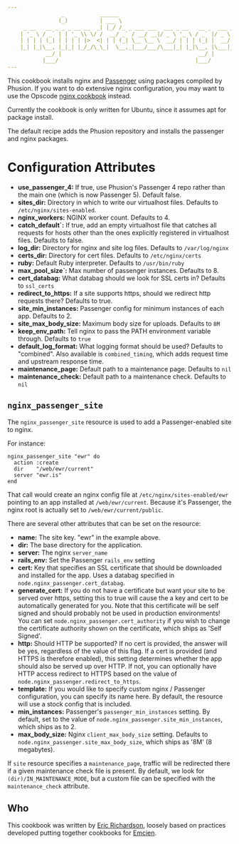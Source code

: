 ```yaml
---
                 _           ______
                (_)          | ___ \
     _ __   __ _ _ _ __ __  _| |_/ /_ _ ___ ___  ___ _ __   __ _  ___ _ __
    | '_ \ / _` | | '_ \\ \/ /  __/ _` / __/ __|/ _ \ '_ \ / _` |/ _ \ '__|
    | | | | (_| | | | | |>  <| | | (_| \__ \__ \  __/ | | | (_| |  __/ |
    |_| |_|\__, |_|_| |_/_/\_\_|  \__,_|___/___/\___|_| |_|\__, |\___|_|
            __/ |                                           __/ |
           |___/                                           |___/
---
```


This cookbook installs nginx and [Passenger](https://www.phusionpassenger.com/)
using packages compiled by Phusion.  If you want to do extensive nginx
configuration, you may want to use the Opscode
[nginx cookbook](https://github.com/opscode-cookbooks/nginx) instead.

Currently the cookbook is only written for Ubuntu, since it assumes apt for
package install.

The default recipe adds the Phusion repository and installs the passenger and
nginx packages.

# Configuration Attributes

* __use\_passenger\_4:__ If true, use Phusion's Passenger 4 repo rather than
    the main one (which is now Passenger 5). Default false.
* __sites\_dir:__ Directory in which to write our virtualhost files. Defaults
    to `/etc/nginx/sites-enabled`.
* __nginx\_workers:__ NGINX worker count. Defaults to 4.
* __catch\_default`:__ If true, add an empty virtualhost file that catches all
    requests for hosts other than the ones explicitly registered in virtualhost
    files. Defaults to false.
* __log\_dir:__ Directory for nginx and site log files. Defaults to `/var/log/nginx`
* __certs\_dir:__ Directory for cert files. Defaults to `/etc/nginx/certs`
* __ruby:__ Default Ruby interpreter. Defaults to `/usr/bin/ruby`
* __max\_pool\_size`:__ Max number of passenger instances. Defaults to 8.
* __cert\_databag:__ What databag should we look for SSL certs in? Defaults to `ssl_certs`
* __redirect\_to\_https:__ If a site supports https, should we redirect http
    requests there? Defaults to true.
* __site\_min\_instances:__ Passenger config for minimum instances of each app. Defaults to 2.
* __site\_max\_body\_size:__ Maximum body size for uploads. Defaults to `8M`
* __keep\_env\_path:__ Tell nginx to pass the PATH environment variable through. Defaults to `true`
* __default\_log\_format:__ What logging format should be used? Defaults to "combined".
    Also available is `combined_timing`, which adds request time and upstream response time.
* __maintenance\_page:__ Default path to a maintenance page. Defaults to `nil`
* __maintenance\_check:__ Default path to a maintenance check. Defaults to `nil`

## `nginx_passenger_site`

The `nginx_passenger_site` resource is used to add a Passenger-enabled site
to nginx.

For instance:

    nginx_passenger_site "ewr" do
      action :create
      dir    "/web/ewr/current"
      server "ewr.is"
    end

That call would create an nginx config file at `/etc/nginx/sites-enabled/ewr`
pointing to an app installed at `/web/ewr/current`.  Because it's Passenger,
the nginx root is actually set to `/web/ewr/current/public`.

There are several other attributes that can be set on the resource:

* __name:__ The site key.  "ewr" in the example above.
* __dir:__ The base directory for the application.
* __server:__ The nginx `server_name`
* __rails_env:__ Set the Passenger `rails_env` setting
* __cert:__ Key that specifies an SSL certificate that should be downloaded
    and installed for the app.  Uses a databag specified in
    `node.nginx_passenger.cert_databag`.
* __generate_cert:__ If you do not have a certificate but want your site to be served over https, setting this to true will cause the a key and cert to be automatically generated for you. Note that this certificate will be self signed and should probably not be used in production environments! You can set `node.nginx_passenger.cert_authority` if you wish to change the certificate authority shown on the certificate, which ships as 'Self Signed'.
* __http:__ Should HTTP be supported?  If no cert is provided, the answer
    will be yes, regardless of the value of this flag.  If a cert is provided
    (and HTTPS is therefore enabled), this setting determines whether the
    app should also be served up over HTTP.  If not, you can optionally have
    HTTP access redirect to HTTPS based on the value of
    `node.nginx_passenger.redirect_to_https`.
* __template:__ If you would like to specify custom nginx / Passenger
    configuration, you can specify its name here.  By default, the resource
    will use a stock config that is included.
* __min_instances:__ Passenger's `passenger_min_instances` setting.  By default,
    set to the value of `node.nginx_passenger.site_min_instances`, which ships as
    to 2.
* __max\_body\_size:__ Nginx `client_max_body_size` setting.  Defaults to
    `node.nginx_passenger.site_max_body_size`, which ships as '8M' (8 megabytes).

If `site` resource specifies a `maintenance_page`, traffic will be redirected
there if a given maintenance check file is present.  By default, we look for
`(dir)/IN_MAINTENANCE_MODE`, but a custom file can be specified with
the `maintenance_check` attribute.

## Who

This cookbook was written by [Eric Richardson](http://ewr.is), loosely based on
practices developed putting together cookbooks for [Emcien](http://emcien.com).
